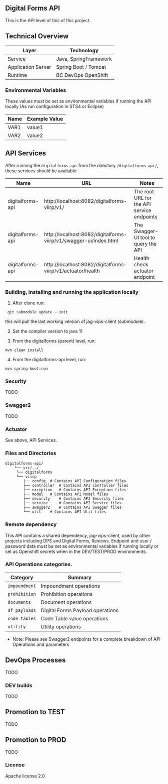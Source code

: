 ## Digital Forms API

This is the API level of this of this project.

## Technical Overview

| Layer              | Technology            |
| ------------------ | --------------------- |
| Service            | Java, SpringFramework |
| Application Server | Spring Boot / Tomcat  |
| Runtime            | BC DevOps OpenShift  |

### Environmental Variables

These values must be set as environmental variables if running the API locally (As run configuration in STS4 or Eclipse)

| Name                            | Example Value    |
| ------------------------------- | ---------------- |
| VAR1 							  | value1	         |
| VAR2                            | value2           |

## API Services

After running the `digitalforms-api` from the directory `/digitalforms-api/`, these services should be available:

| Name                  | URL                                          						| Notes
| --------------------- | ----------------------------------------------------------------- | --------------------------------------------
| digitalforms-api      | http://localhost:8082/digitalforms-viirp/v1/ 						| The root URL for the API service endpoints
| digitalforms-api      | http://localhost:8082/digitalforms-viirp/v1/swagger-ui/index.html | The Swagger-UI tool to query the API
| digitalforms-api      | http://localhost:8082/digitalforms-viirp/v1/actuator/health		| Health check actuator endpoint

### Building, installing and running the application locally

1) After clone run:  
 
```
 git submodule update --init 
```
this will pull the last working version of jag-vips-client (submodule).

2) Set the compiler version to java 11

3) From the digitalforms (parent) level, run: 

```
mvn clean install
```

4) From the digitalforms-api level, run:

```
mvn spring-boot:run
```

### Security

TODO

### Swagger2

TODO

### Actuator

See above, API Services. 

### Files and Directories

```
digitalforms-api/
    └── src/../
	 └── digitalforms
	 └── viirp
		├── config 	# Contains API Configuration files
		├── controller 	# Contains API controller files
		├── exception 	# Contains API Exception files
		├── model 	# Contains API Model files
		├── security 	# Contains API Security files
		├── service 	# Contains API Service files
		├── swagger2 	# Contains API Swagger files
		└── util 	# Contains API Util files
```

### Remote dependency 

This API contains a shared dependency, jag-vips-client, used by other projects including DPS and Digital Forms, Reviews.
Endpoint and user / password data must be set as environmental variables if running locally or set as Openshift 
secrets when in the DEV/TEST/PROD environments.

### API Operations categories.

| Category            | Summary                              |
| ------------------- | ------------------------------------ |
| `impoundment`    | Impoundment operations               |
| `prohibition`    | Prohibition operations               |
| `documents`       | Document operations                 |
| `df payloads`    | Digital Forms Payload operations     |
| `code tables`    | Code Table value operations          |
| `utility`          | Utility operations  	                 |

- Note: Please see Swagger2 endpoints for a complete breakdown of API Operations and
  parameters

## DevOps Processes

TODO

### DEV builds

TODO

## Promotion to TEST

TODO

## Promotion to PROD

TODO

### License

Apache license 2.0
